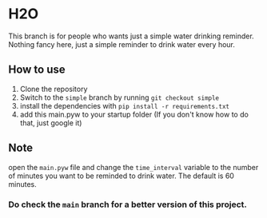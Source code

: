 # H2O

This branch is for people who wants just a simple water drinking reminder. Nothing fancy here, just a simple reminder to drink water every hour.

## How to use

1. Clone the repository 
2. Switch to the `simple` branch by running `git checkout simple`
3. install the dependencies with `pip install -r requirements.txt`
4. add this main.pyw to your startup folder (If you don't know how to do that, just google it)

## Note
open the `main.pyw` file and change the `time_interval` variable to the number of minutes you want to be reminded to drink water. The default is 60 minutes. 

### Do check the `main` branch for a better version of this project.